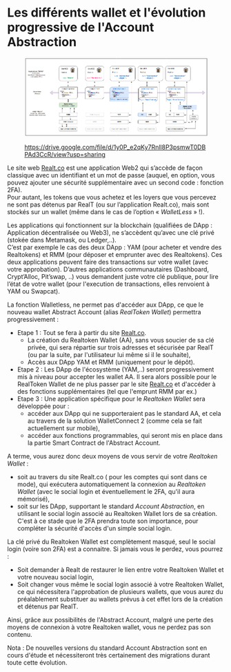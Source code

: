 # Les différents wallet et l'évolution progressive de l'Account Abstraction

<figure><img src="../../.gitbook/assets/image (275).png" alt=""><figcaption><p><a href="https://drive.google.com/file/d/1y0P_e2qKy7Rnll8P3psmwT0DBPAd3CcR/view?usp=sharing">https://drive.google.com/file/d/1y0P_e2qKy7Rnll8P3psmwT0DBPAd3CcR/view?usp=sharing</a></p></figcaption></figure>

Le site web [Realt.co](https://realt.co/) est une application Web2 qui s’accède de façon classique avec un identifiant et un mot de passe (auquel, en option, vous pouvez ajouter une sécurité supplémentaire avec un second code : fonction 2FA).\
Pour autant, les tokens que vous achetez et les loyers que vous percevez ne sont pas détenus par RealT (ou sur l’application Realt.co), mais sont stockés sur un wallet (même dans le cas de l’option « _WalletLess_ » !).

Les applications qui fonctionnent sur la blockchain (qualifiées de DApp : Application décentralisée ou Web3), ne s’accèdent qu’avec une clé privé (stokée dans Metamask, ou Ledger,..).\
C’est par exemple le cas des deux DApp : YAM (pour acheter et vendre des Realtokens) et RMM (pour déposer et emprunter avec des Realtokens). Ces deux applications peuvent faire des transactions sur votre wallet (avec votre approbation). D’autres applications communautaires (Dashboard, Crypt’Alloc, Pit’swap, ..) vous demandent juste votre clé publique, pour lire l’état de votre wallet (pour l'execution de  transactions, elles renvoient à YAM ou Swapcat).

La fonction Walletless, ne permet pas d'accéder aux DApp, ce que le nouveau wallet Abstract Account (alias _RealToken Wallet_) permettra progressivement :&#x20;

* Etape 1 : Tout se fera à partir du site [Realt.co](https://realt.co/).&#x20;
  * La création du Realtoken Wallet (AA), sans vous soucier de sa clé privée, qui sera répartie sur trois adresses et sécurisée par RealT (ou par la suite, par l'utilisateur lui même si il le souhaite),
  * Accès aux DApp YAM et RMM (uniquement pour le dépôt).
* Etape 2 : Les DApp de l'écosystème (YAM,..) seront progressivement mis à niveau pour accepter les wallet AA. Il sera alors possible pour le RealToken Wallet de ne plus passer par le site [Realt.co](https://realt.co/) et d'accéder à des fonctions supplémentaires (tel que l'emprunt RMM par ex.)
* Etape 3 : Une application spécifique pour le _Realtoken Wallet_  sera développée pour :&#x20;
  * accéder aux DApp qui ne supporteraient pas le standard AA, et cela au travers de la solution WalletConnect 2 (comme cela se fait actuellement sur mobile),
  * accéder aux fonctions programmables, qui seront mis en place dans la partie Smart Contract de l'Abstract Account.

A terme, vous aurez donc deux moyens de vous servir de votre _Realtoken Wallet_ :&#x20;

* soit au travers du site Realt.co ( pour les comptes qui sont dans ce mode), qui exécutera automatiquement la connexion au _Realtoken Wallet_ (avec le social login et éventuellement le 2FA, qu'il aura mémorisé),
* soit sur les DApp, supportant le standard _Account Abstraction_, en utilisant le social login associé au Realtoken Wallet lors de sa création. C'est à ce stade que le 2FA prendra toute son importance, pour compléter la sécurité d'accès d'un simple social login.

La clé privé du Realtoken Wallet est complètement masqué, seul le social login (voire son 2FA) est a connaitre. Si jamais vous le perdez, vous pourrez :&#x20;

* Soit demander à Realt de restaurer le lien entre votre Realtoken Wallet et votre nouveau social login,
* Soit changer vous même le social login associé à votre Realtoken Wallet, ce qui nécessitera l'approbation de plusieurs wallets, que vous aurez du préalablement substituer au wallets prévus à cet effet lors de la création et détenus par RealT.

Ainsi, grâce aux possibilités de l'Abstract Account, malgré une perte des moyens de connexion à votre Realtoken wallet, vous ne perdez pas son contenu.



Nota : De nouvelles versions du standard Account Abstraction sont en cours d'étude et nécessiteront très certainement des migrations durant toute cette évolution.

